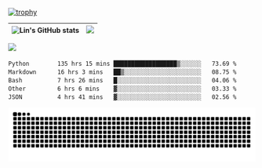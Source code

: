 [![trophy](https://github-profile-trophy.vercel.app/?username=ocss884&column=7)](https://github.com/ocss884)

| ![Lin's GitHub stats](https://github-readme-stats.vercel.app/api?username=ocss884&show_icons=true&hide_border=True&count_private=true) | ![](https://github-readme-streak-stats.herokuapp.com?user=ocss884&hide_border=true&date_format=M%20j%5B%2C%20Y%5D&ring=7EDDCF&fire=7EDDCF") |
| ------------------------------------------------------------ | ------------------------------------------------------------ |

![](https://komarev.com/ghpvc/?username=ocss884&color=brightgreen)

<!--START_SECTION:waka-->

```txt
Python        135 hrs 15 mins ██████████████████▒░░░░░░   73.69 %
Markdown      16 hrs 3 mins   ██▒░░░░░░░░░░░░░░░░░░░░░░   08.75 %
Bash          7 hrs 26 mins   █░░░░░░░░░░░░░░░░░░░░░░░░   04.06 %
Other         6 hrs 6 mins    ▓░░░░░░░░░░░░░░░░░░░░░░░░   03.33 %
JSON          4 hrs 41 mins   ▓░░░░░░░░░░░░░░░░░░░░░░░░   02.56 %
```

<!--END_SECTION:waka-->

<p align="center">
   <img src="https://github.com/ocss884/ocss884/blob/output/github-snake.svg" alt="snake">
</p>
